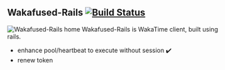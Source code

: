 Wakafused-Rails [![Build Status](https://travis-ci.org/VicoErv/wakafused-rails.svg?branch=master)](https://travis-ci.org/VicoErv/wakafused-rails)
---
![Wakafused-Rails home](https://raw.githubusercontent.com/VicoErv/wakafused-rails/master/screenshot/wakafused-scratch.png "Wakafused-Rails")
Wakafused-Rails is WakaTime client, built using rails.

 - enhance pool/heartbeat to execute without session :heavy_check_mark:
 - renew token
